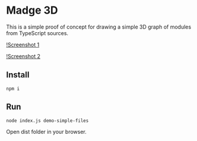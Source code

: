 # Madge 3D

This is a simple proof of concept for drawing a simple 3D graph of modules from TypeScript sources.

[!Screenshot 1](screenshots/demo-angular.png)

[!Screenshot 2](screenshots/demo-simple.png)

## Install

`npm i`

## Run

`node index.js demo-simple-files`

Open dist folder in your browser.

